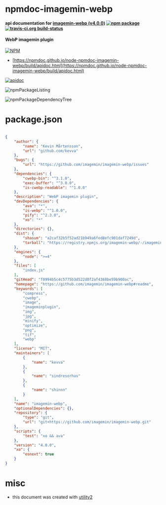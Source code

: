 # npmdoc-imagemin-webp

#### api documentation for  [imagemin-webp (v4.0.0)](https://github.com/imagemin/imagemin-webp#readme)  [![npm package](https://img.shields.io/npm/v/npmdoc-imagemin-webp.svg?style=flat-square)](https://www.npmjs.org/package/npmdoc-imagemin-webp) [![travis-ci.org build-status](https://api.travis-ci.org/npmdoc/node-npmdoc-imagemin-webp.svg)](https://travis-ci.org/npmdoc/node-npmdoc-imagemin-webp)

#### WebP imagemin plugin

[![NPM](https://nodei.co/npm/imagemin-webp.png?downloads=true&downloadRank=true&stars=true)](https://www.npmjs.com/package/imagemin-webp)

- [https://npmdoc.github.io/node-npmdoc-imagemin-webp/build/apidoc.html](https://npmdoc.github.io/node-npmdoc-imagemin-webp/build/apidoc.html)

[![apidoc](https://npmdoc.github.io/node-npmdoc-imagemin-webp/build/screenCapture.buildCi.browser.%252Ftmp%252Fbuild%252Fapidoc.html.png)](https://npmdoc.github.io/node-npmdoc-imagemin-webp/build/apidoc.html)

![npmPackageListing](https://npmdoc.github.io/node-npmdoc-imagemin-webp/build/screenCapture.npmPackageListing.svg)

![npmPackageDependencyTree](https://npmdoc.github.io/node-npmdoc-imagemin-webp/build/screenCapture.npmPackageDependencyTree.svg)



# package.json

```json

{
    "author": {
        "name": "Kevin Mårtensson",
        "url": "github.com/kevva"
    },
    "bugs": {
        "url": "https://github.com/imagemin/imagemin-webp/issues"
    },
    "dependencies": {
        "cwebp-bin": "^3.1.0",
        "exec-buffer": "^3.0.0",
        "is-cwebp-readable": "^1.0.0"
    },
    "description": "WebP imagemin plugin",
    "devDependencies": {
        "ava": "*",
        "is-webp": "^1.0.0",
        "pify": "^2.3.0",
        "xo": "*"
    },
    "directories": {},
    "dist": {
        "shasum": "a2caf32b5f52ad21b949a6fed8efc901daf7249d",
        "tarball": "https://registry.npmjs.org/imagemin-webp/-/imagemin-webp-4.0.0.tgz"
    },
    "engines": {
        "node": ">=4"
    },
    "files": [
        "index.js"
    ],
    "gitHead": "f0994b5c4c5775b3d522d0f2af4368be59b900ac",
    "homepage": "https://github.com/imagemin/imagemin-webp#readme",
    "keywords": [
        "compress",
        "cwebp",
        "image",
        "imageminplugin",
        "img",
        "jpg",
        "minify",
        "optimize",
        "png",
        "tif",
        "webp"
    ],
    "license": "MIT",
    "maintainers": [
        {
            "name": "kevva"
        },
        {
            "name": "sindresorhus"
        },
        {
            "name": "shinnn"
        }
    ],
    "name": "imagemin-webp",
    "optionalDependencies": {},
    "repository": {
        "type": "git",
        "url": "git+https://github.com/imagemin/imagemin-webp.git"
    },
    "scripts": {
        "test": "xo && ava"
    },
    "version": "4.0.0",
    "xo": {
        "esnext": true
    }
}
```



# misc
- this document was created with [utility2](https://github.com/kaizhu256/node-utility2)
